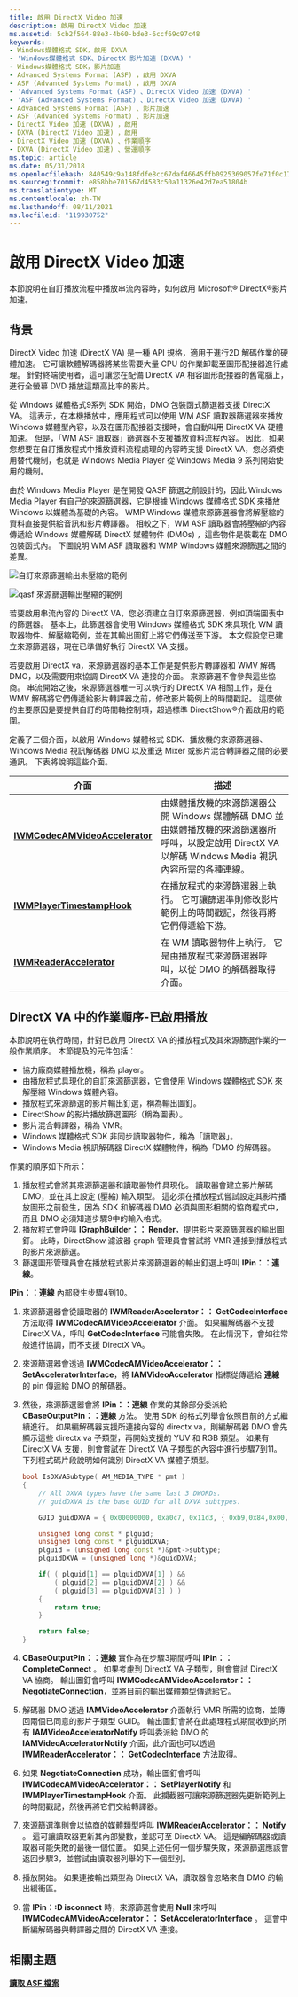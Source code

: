 ```yaml
---
title: 啟用 DirectX Video 加速
description: 啟用 DirectX Video 加速
ms.assetid: 5cb2f564-88e3-4b60-bde3-6ccf69c97c48
keywords:
- Windows媒體格式 SDK，啟用 DXVA
- 'Windows媒體格式 SDK、DirectX 影片加速 (DXVA) '
- Windows媒體格式 SDK，影片加速
- Advanced Systems Format (ASF) ，啟用 DXVA
- ASF (Advanced Systems Format) ，啟用 DXVA
- 'Advanced Systems Format (ASF) 、DirectX Video 加速 (DXVA) '
- 'ASF (Advanced Systems Format) 、DirectX Video 加速 (DXVA) '
- Advanced Systems Format (ASF) 、影片加速
- ASF (Advanced Systems Format) 、影片加速
- DirectX Video 加速 (DXVA) ，啟用
- DXVA (DirectX Video 加速) ，啟用
- DirectX Video 加速 (DXVA) 、作業順序
- DXVA (DirectX Video 加速) 、營運順序
ms.topic: article
ms.date: 05/31/2018
ms.openlocfilehash: 840549c9a148fdfe8cc67daf46645ffb0925369057fe71f0c17217bfd36823ee
ms.sourcegitcommit: e858bbe701567d4583c50a11326e42d7ea51804b
ms.translationtype: MT
ms.contentlocale: zh-TW
ms.lasthandoff: 08/11/2021
ms.locfileid: "119930752"
---
```

# <a name="enabling-directx-video-acceleration"></a>啟用 DirectX Video 加速

本節說明在自訂播放流程中播放串流內容時，如何啟用 Microsoft® DirectX®影片加速。

## <a name="background"></a>背景

DirectX Video 加速 (DirectX VA) 是一種 API 規格，適用于進行2D 解碼作業的硬體加速。 它可讓軟體解碼器將某些需要大量 CPU 的作業卸載至圖形配接器進行處理。 針對終端使用者，這可讓您在配備 DirectX VA 相容圖形配接器的舊電腦上，進行全螢幕 DVD 播放這類高比率的影片。

從 Windows 媒體格式9系列 SDK 開始，DMO 包裝函式篩選器支援 DirectX VA。 這表示，在本機播放中，應用程式可以使用 WM ASF 讀取器篩選器來播放 Windows 媒體型內容，以及在圖形配接器支援時，會自動叫用 DirectX VA 硬體加速。 但是，「WM ASF 讀取器」篩選器不支援播放資料流程內容。 因此，如果您想要在自訂播放程式中播放資料流程處理的內容時支援 DirectX VA，您必須使用替代機制，也就是 Windows Media Player 從 Windows Media 9 系列開始使用的機制。

由於 Windows Media Player 是在開發 QASF 篩選之前設計的，因此 Windows Media Player 有自己的來源篩選器，它是根據 Windows 媒體格式 SDK 來播放 Windows 以媒體為基礎的內容。 WMP Windows 媒體來源篩選器會將解壓縮的資料直接提供給音訊和影片轉譯器。 相較之下，WM ASF 讀取器會將壓縮的內容傳遞給 Windows 媒體解碼 DirectX 媒體物件 (DMOs) ，這些物件是裝載在 DMO 包裝函式內。 下圖說明 WM ASF 讀取器和 WMP Windows 媒體來源篩選之間的差異。

![自訂來源篩選輸出未壓縮的範例](images/wmp-dxva-graph.png)

![qasf 來源篩選輸出壓縮的範例](images/qasf-dxva-graph.png)

若要啟用串流內容的 DirectX VA，您必須建立自訂來源篩選器，例如頂端圖表中的篩選器。 基本上，此篩選器會使用 Windows 媒體格式 SDK 來具現化 WM 讀取器物件、解壓縮範例，並在其輸出圖釘上將它們傳送至下游。 本文假設您已建立來源篩選器，現在已準備好執行 DirectX VA 支援。

若要啟用 DirectX va，來源篩選器的基本工作是提供影片轉譯器和 WMV 解碼 DMO，以及需要用來協調 DirectX VA 連接的介面。 來源篩選不會參與這些協商。 串流開始之後，來源篩選器唯一可以執行的 DirectX VA 相關工作，是在 WMV 解碼將它們傳遞給影片轉譯器之前，修改影片範例上的時間戳記。 這麼做的主要原因是要提供自訂的時間軸控制項，超過標準 DirectShow®介面啟用的範圍。

定義了三個介面，以啟用 Windows 媒體格式 SDK、播放機的來源篩選器、Windows Media 視訊解碼器 DMO 以及重迭 Mixer 或影片混合轉譯器之間的必要通訊。 下表將說明這些介面。



| 介面                                                        | 描述                                                                                                                                                                                        |
|------------------------------------------------------------------|----------------------------------------------------------------------------------------------------------------------------------------------------------------------------------------------------|
| [**IWMCodecAMVideoAccelerator**](/previous-versions/windows/desktop/api/wmdxva/nn-wmdxva-iwmcodecamvideoaccelerator) | 由媒體播放機的來源篩選器公開 Windows 媒體解碼 DMO 並由媒體播放機的來源篩選器所呼叫，以設定啟用 DirectX VA 以解碼 Windows Media 視訊內容所需的各種連線。 |
| [**IWMPlayerTimestampHook**](/previous-versions/windows/desktop/api/wmdxva/nn-wmdxva-iwmplayertimestamphook)         | 在播放程式的來源篩選器上執行。 它可讓篩選準則修改影片範例上的時間戳記，然後再將它們傳遞給下游。                                                 |
| [**IWMReaderAccelerator**](/previous-versions/windows/desktop/api/wmsdkidl/nn-wmsdkidl-iwmreaderaccelerator)             | 在 WM 讀取器物件上執行。 它是由播放程式來源篩選器呼叫，以從 DMO 的解碼器取得介面。                                                                             |



 

## <a name="order-of-operations-in-directx-vaenabled-playback"></a>DirectX VA 中的作業順序-已啟用播放

本節說明在執行時間，針對已啟用 DirectX VA 的播放程式及其來源篩選作業的一般作業順序。 本節提及的元件包括：

-   協力廠商媒體播放機，稱為 player。
-   由播放程式具現化的自訂來源篩選器，它會使用 Windows 媒體格式 SDK 來解壓縮 Windows 媒體內容。
-   播放程式來源篩選的影片輸出釘選，稱為輸出圖釘。
-   DirectShow 的影片播放篩選圖形（稱為圖表）。
-   影片混合轉譯器，稱為 VMR。
-   Windows 媒體格式 SDK 非同步讀取器物件，稱為「讀取器」。
-   Windows Media 視訊解碼器 DirectX 媒體物件，稱為「DMO 的解碼器。

作業的順序如下所示：

1.  播放程式會將其來源篩選器和讀取器物件具現化。 讀取器會建立影片解碼 DMO，並在其上設定 (壓縮) 輸入類型。 這必須在播放程式嘗試設定其影片播放圖形之前發生，因為 SDK 和解碼器 DMO 必須與圖形相關的協商程式中，而且 DMO 必須知道步驟9中的輸入格式。
2.  播放程式會呼叫 **IGraphBuilder：： Render**，提供影片來源篩選器的輸出圖釘。 此時，DirectShow 濾波器 graph 管理員會嘗試將 VMR 連接到播放程式的影片來源篩選。
3.  篩選圖形管理員會在播放程式影片來源篩選器的輸出釘選上呼叫 **IPin：：連線**。

**IPin：：連線** 內部發生步驟4到10。

1.  來源篩選器會從讀取器的 **IWMReaderAccelerator：： GetCodecInterface** 方法取得 **IWMCodecAMVideoAccelerator** 介面。 如果編解碼器不支援 DirectX VA，呼叫 **GetCodecInterface** 可能會失敗。 在此情況下，會如往常般進行協調，而不支援 DirectX VA。
2.  來源篩選器會透過 **IWMCodecAMVideoAccelerator：： SetAcceleratorInterface**，將 **IAMVideoAccelerator** 指標從傳遞給 **連線** 的 pin 傳遞給 DMO 的解碼器。
3.  然後，來源篩選器會將 **IPin：：連線** 作業的其餘部分委派給 **CBaseOutputPin：：連線** 方法。 使用 SDK 的格式列舉會依照目前的方式繼續進行。 如果編解碼器支援所連接內容的 directx va，則編解碼器 DMO 會先顯示這些 directx va 子類型，再開始支援的 YUV 和 RGB 類型。 如果有 DirectX VA 支援，則會嘗試在 DirectX VA 子類型的內容中進行步驟7到11。 下列程式碼片段說明如何識別 DirectX VA 媒體子類型。
    ```C++
    bool IsDXVASubtype( AM_MEDIA_TYPE * pmt )
    {
        // All DXVA types have the same last 3 DWORDs.
        // guidDXVA is the base GUID for all DXVA subtypes.

        GUID guidDXVA = { 0x00000000, 0xa0c7, 0x11d3, { 0xb9,0x84,0x00,0xc0,0x4f,0x2e,0x73,0xc5 } };

        unsigned long const * plguid;
        unsigned long const * plguidDXVA;
        plguid = (unsigned long const *)&pmt->subtype;
        plguidDXVA = (unsigned long *)&guidDXVA;

        if( ( plguid[1] == plguidDXVA[1] ) &&
            ( plguid[2] == plguidDXVA[2] ) &&
            ( plguid[3] == plguidDXVA[3] ) )
        {
            return true;
        }

        return false;
    }
    
    ```

    

4.  **CBaseOutputPin：：連線** 實作為在步驟3期間呼叫 **IPin：： CompleteConnect** 。 如果考慮到 DirectX VA 子類型，則會嘗試 DirectX VA 協商。 輸出圖釘會呼叫 **IWMCodecAMVideoAccelerator：： NegotiateConnection**，並將目前的輸出媒體類型傳遞給它。
5.  解碼器 DMO 透過 **IAMVideoAccelerator** 介面執行 VMR 所需的協商，並傳回兩個已同意的影片子類型 GUID。 輸出圖釘會將在此處理程式期間收到的所有 **IAMVideoAcceleratorNotify** 呼叫委派給 DMO 的 **IAMVideoAcceleratorNotify** 介面，此介面也可以透過 **IWMReaderAccelerator：： GetCodecInterface** 方法取得。
6.  如果 **NegotiateConnection** 成功，輸出圖釘會呼叫 **IWMCodecAMVideoAccelerator：： SetPlayerNotify** 和 **IWMPlayerTimestampHook** 介面。 此攔截器可讓來源篩選器先更新範例上的時間戳記，然後再將它們交給轉譯器。
7.  來源篩選準則會以協商的媒體類型呼叫 **IWMReaderAccelerator：： Notify** 。 這可讓讀取器更新其內部變數，並認可至 DirectX VA。 這是編解碼器或讀取器可能失敗的最後一個位置。 如果上述任何一個步驟失敗，來源篩選應該會返回步驟3，並嘗試由讀取器列舉的下一個型別。
8.  播放開始。 如果連接輸出類型為 DirectX VA，讀取器會忽略來自 DMO 的輸出緩衝區。
9.  當 **IPin：:D isconnect** 時，來源篩選會使用 **Null** 來呼叫 **IWMCodecAMVideoAccelerator：： SetAcceleratorInterface** 。 這會中斷編解碼器與轉譯器之間的 DirectX VA 連接。

## <a name="related-topics"></a>相關主題

<dl> <dt>

[**讀取 ASF 檔案**](reading-asf-files.md)
</dt> </dl>

 

 




